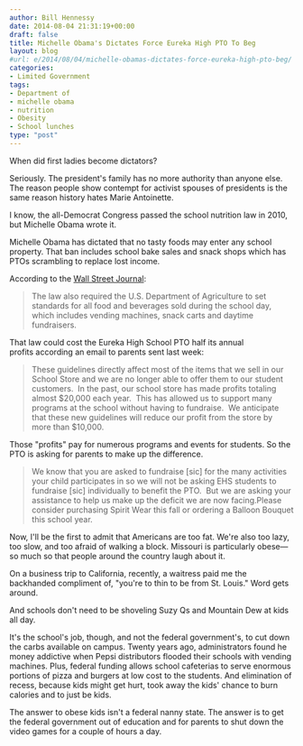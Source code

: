 ```yaml
---
author: Bill Hennessy
date: 2014-08-04 21:31:19+00:00
draft: false
title: Michelle Obama's Dictates Force Eureka High PTO To Beg
layout: blog
#url: e/2014/08/04/michelle-obamas-dictates-force-eureka-high-pto-beg/
categories:
- Limited Government
tags:
- Department of
- michelle obama
- nutrition
- Obesity
- School lunches
type: "post"
---
```


When did first ladies become dictators?

Seriously. The president's family has no more authority than anyone else. The reason people show contempt for activist spouses of presidents is the same reason history hates Marie Antoinette.

I know, the all-Democrat Congress passed the school nutrition law in 2010, but Michelle Obama wrote it.

Michelle Obama has dictated that no tasty foods may enter any school property. That ban includes school bake sales and snack shops which has PTOs scrambling to replace lost income.

According to the [Wall Street Journal](https://online.wsj.com/articles/schools-plan-to-lighten-up-on-bake-sales-1406923280?mod=WSJ_hp_RightTopStories):



> The law also required the U.S. Department of Agriculture to set standards for all food and beverages sold during the school day, which includes vending machines, snack carts and daytime fundraisers. 



That law could cost the Eureka High School PTO half its annual profits according an email to parents sent last week:



> These guidelines directly affect most of the items that we sell in our School Store and we are no longer able to offer them to our student customers.  In the past, our school store has made profits totaling almost $20,000 each year.  This has allowed us to support many programs at the school without having to fundraise.  We anticipate that these new guidelines will reduce our profit from the store by more than $10,000.



Those "profits" pay for numerous programs and events for students. So the PTO is asking for parents to make up the difference.



> We know that you are asked to fundraise [sic] for the many activities your child participates in so we will not be asking EHS students to fundraise [sic] individually to benefit the PTO.  But we are asking your assistance to help us make up the deficit we are now facing.Please consider purchasing Spirit Wear this fall or ordering a Balloon Bouquet this school year. 



Now, I'll be the first to admit that Americans are too fat. We're also too lazy, too slow, and too afraid of walking a block. Missouri is particularly obese—so much so that people around the country laugh about it.

On a business trip to California, recently, a waitress paid me the backhanded compliment of, "you're to thin to be from St. Louis." Word gets around.

And schools don't need to be shoveling Suzy Qs and Mountain Dew at kids all day.

It's the school's job, though, and not the federal government's, to cut down the carbs available on campus. Twenty years ago, administrators found he money addictive when Pepsi distributors flooded their schools with vending machines. Plus, federal funding allows school cafeterias to serve enormous portions of pizza and burgers at low cost to the students. And elimination of recess, because kids might get hurt, took away the kids' chance to burn calories and to just be kids.

The answer to obese kids isn't a federal nanny state. The answer is to get the federal government out of education and for parents to shut down the video games for a couple of hours a day.

